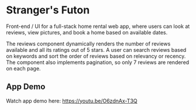# Stranger's Futon #
Front-end / UI for a full-stack home rental web app, where users can look at reviews, view pictures, and book a home based on available dates.

The reviews component dynamically renders the number of reviews available and all its ratings out of 5 stars. A user can search reviews based on keywords and sort the order of reviews based on relevancy or recency. The component also implements pagination, so only 7 reviews are rendered on each page.

## App Demo ##
Watch app demo here: https://youtu.be/O6zdnAx-T3Q
